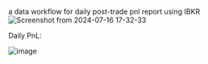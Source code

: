 a data workflow for daily post-trade pnl report using IBKR
![Screenshot from 2024-07-16 17-32-33](https://github.com/user-attachments/assets/122c174e-e153-4b55-9f24-6153e7b0ac66)

Daily PnL:

![image](https://github.com/user-attachments/assets/91ad56a3-0417-4792-ba36-44dac8edef6b)

